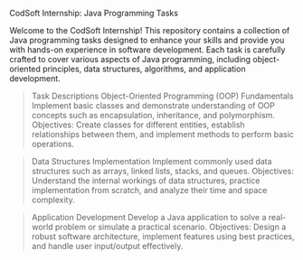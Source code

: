 CodSoft Internship: Java Programming Tasks

Welcome to the CodSoft Internship! This repository contains a collection of Java programming tasks designed to enhance your skills and provide you with hands-on experience in software development.
Each task is carefully crafted to cover various aspects of Java programming, including object-oriented principles, data structures, algorithms, and application development.

>Task Descriptions
    Object-Oriented Programming (OOP) Fundamentals
       Implement basic classes and demonstrate understanding of OOP concepts such as encapsulation, inheritance, and polymorphism.
      Objectives: Create classes for different entities, establish relationships between them, and implement methods to perform basic operations.


  >Data Structures Implementation
      Implement commonly used data structures such as arrays, linked lists, stacks, and queues.
      Objectives: Understand the internal workings of data structures, practice implementation from scratch, and analyze their time and space complexity.


  >Application Development
      Develop a Java application to solve a real-world problem or simulate a practical scenario.
      Objectives: Design a robust software architecture, implement features using best practices, and handle user input/output effectively.
